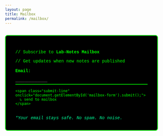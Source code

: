 ```yaml
---
layout: page
title: Mailbox
permalink: /mailbox/
---
```


<style>
  .terminal-wrapper {
    background-color: #000;
    color: #00ff00;
    font-family: 'Courier New', Courier, monospace;
    padding: 2rem;
    max-width: 600px;
    margin: 2rem auto;
    border: 2px solid #00ff00;
    border-radius: 8px;
  }

  .terminal-label {
    margin-top: 1rem;
    margin-bottom: 0.5rem;
    display: block;
    font-weight: bold;
  }

  .terminal-input {
    background: transparent;
    border: none;
    border-bottom: 2px solid #00ff00;
    color: #00ff00;
    font-family: inherit;
    font-size: 1.1rem;
    width: 100%;
    outline: none;
    caret-color: #00ff00;
    padding: 0.2rem 0;
  }

  .submit-line {
    margin-top: 2rem;
    font-weight: bold;
    text-decoration: underline;
    cursor: pointer;
    display: inline-block;
    transition: color 0.3s;
  }

  .submit-line:hover {
    color: #00cc00;
  }

  .terminal-message {
    margin-top: 2rem;
    font-style: italic;
    color: #00ff99;
  }
</style>

<div class="terminal-wrapper">
  <p>// Subscribe to <strong>Lab-Notes Mailbox</strong></p>
  <p>// Get updates when new notes are published</p>

  <form id="mailbox-form" action="https://formspree.io/f/your-form-id" method="POST">
    <label class="terminal-label">Email:</label>
    <input class="terminal-input" type="email" name="email" placeholder="__________" required />

    <span class="submit-line" onclick="document.getElementById('mailbox-form').submit();">
      ↳ send to mailbox
    </span>
  </form>

  <div class="terminal-message">
    *Your email stays safe. No spam. No noise.
  </div>
</div>
